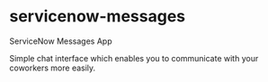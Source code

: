 # servicenow-messages
ServiceNow Messages App

Simple chat interface which enables you to communicate with your coworkers more easily.
